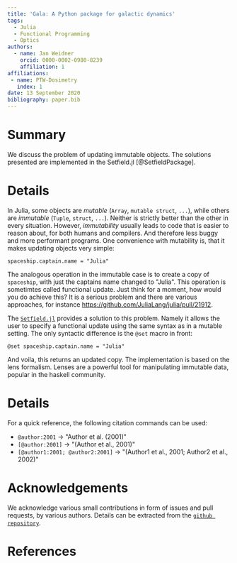 ```yaml
---
title: 'Gala: A Python package for galactic dynamics'
tags:
  - Julia
  - Functional Programming
  - Optics
authors:
  - name: Jan Weidner
    orcid: 0000-0002-0980-8239
    affiliation: 1
affiliations:
 - name: PTW-Dosimetry
   index: 1
date: 13 September 2020
bibliography: paper.bib
---
```


# Summary
We discuss the problem of updating immutable objects. The solutions presented are implemented in the Setfield.jl [@SetfieldPackage].

# Details

In Julia, some objects are *mutable* (`Array`, `mutable struct`, `...`), while others are *immutable* (`Tuple`, `struct`, `...`).
Neither is strictly better than the other in every situation. However, *immutability* usually leads to code that is easier to reason about, for both humans and compilers.
And therefore less buggy and more performant programs.
One convenience with mutability is, that it makes updating objects very simple:

`spaceship.captain.name = "Julia"`

The analogous operation in the immutable case is to create a copy of `spaceship`,
with just the captains name changed to "Julia". This operation is sometimtes called functional update.
Just think for a moment, how would you do achieve this?
It is a serious problem and there are various approaches, for instance https://github.com/JuliaLang/julia/pull/21912.

The [`Setfield.jl`](https://github.com/jw3126/Setfield.jl) provides a solution to this problem. Namely it allows the user
to specify a functional update using the same syntax as in a mutable setting. The only syntactic difference is the `@set` macro in front:

`@set spaceship.captain.name = "Julia"`

And voila, this returns an updated copy. The implementation is based on the lens formalism.
Lenses are a powerful tool for manipulating immutable data, popular in the haskell community.

# Details

For a quick reference, the following citation commands can be used:
- `@author:2001`  ->  "Author et al. (2001)"
- `[@author:2001]` -> "(Author et al., 2001)"
- `[@author1:2001; @author2:2001]` -> "(Author1 et al., 2001; Author2 et al., 2002)"

# Acknowledgements

We acknowledge various small contributions in form of issues and pull requests, by various
authors. Details can be extracted from the [`github repository`](https://github.com/jw3126/Setfield.jl).

# References
